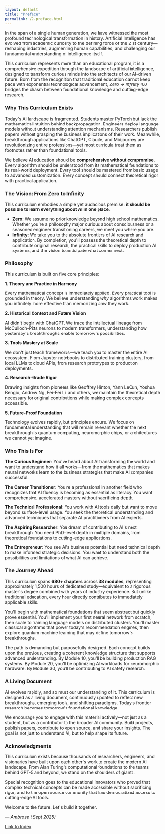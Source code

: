 ```yaml
---
layout: default
title: "Preface"
permalink: /2-preface.html
---
```


In the span of a single human generation, we have witnessed the most profound technological transformation in history. Artificial Intelligence has evolved from academic curiosity to the defining force of the 21st century—reshaping industries, augmenting human capabilities, and challenging our fundamental understanding of intelligence itself.

This curriculum represents more than an educational program; it is a comprehensive expedition through the landscape of artificial intelligence, designed to transform curious minds into the architects of our AI-driven future. Born from the recognition that traditional education cannot keep pace with exponential technological advancement, _Zero → Infinity 4.0_ bridges the chasm between foundational knowledge and cutting-edge research.

### **Why This Curriculum Exists**

Today's AI landscape is fragmented. Students master PyTorch but lack the mathematical intuition behind backpropagation. Engineers deploy language models without understanding attention mechanisms. Researchers publish papers without grasping the business implications of their work. Meanwhile, breakthrough applications like ChatGPT, Claude, and Midjourney are revolutionizing entire professions—yet most curricula treat them as footnotes rather than foundational tools.

We believe AI education should be **comprehensive without compromise**. Every algorithm should be understood from its mathematical foundations to its real-world deployment. Every tool should be mastered from basic usage to advanced customization. Every concept should connect theoretical rigor with practical application.

### **The Vision: From Zero to Infinity**

This curriculum embodies a simple yet audacious premise: **it should be possible to learn everything about AI in one place**.

- **Zero**: We assume no prior knowledge beyond high school mathematics. Whether you're a philosophy major curious about consciousness or a seasoned engineer transitioning careers, we meet you where you are.
- **Infinity**: We take you to the absolute frontiers of AI research and application. By completion, you'll possess the theoretical depth to contribute original research, the practical skills to deploy production AI systems, and the vision to anticipate what comes next.

### **Philosophy**

This curriculum is built on five core principles:

**1. Theory and Practice in Harmony**

Every mathematical concept is immediately applied. Every practical tool is grounded in theory. We believe understanding _why_ algorithms work makes you infinitely more effective than memorizing _how_ they work.

**2. Historical Context and Future Vision**

AI didn't begin with ChatGPT. We trace the intellectual lineage from McCulloch-Pitts neurons to modern transformers, understanding how yesterday's breakthroughs enable tomorrow's possibilities.

**3. Tools Mastery at Scale**

We don't just teach frameworks—we teach you to master the entire AI ecosystem. From Jupyter notebooks to distributed training clusters, from local LLMs to cloud APIs, from research prototypes to production deployments.

**4. Research-Grade Rigor**

Drawing insights from pioneers like Geoffrey Hinton, Yann LeCun, Yoshua Bengio, Andrew Ng, Fei-Fei Li, and others, we maintain the theoretical depth necessary for original contributions while making complex concepts accessible.

**5. Future-Proof Foundation**

Technology evolves rapidly, but principles endure. We focus on fundamental understanding that will remain relevant whether the next breakthrough is quantum computing, neuromorphic chips, or architectures we cannot yet imagine.

### **Who This Is For**

**The Curious Beginner**: You've heard about AI transforming the world and want to understand how it all works—from the mathematics that makes neural networks learn to the business strategies that make AI companies successful.

**The Career Transitioner**: You're a professional in another field who recognizes that AI fluency is becoming as essential as literacy. You want comprehensive, accelerated mastery without sacrificing depth.

**The Technical Professional**: You work with AI tools daily but want to move beyond surface-level usage. You seek the theoretical understanding and advanced techniques that separate AI practitioners from AI experts.

**The Aspiring Researcher**: You dream of contributing to AI's next breakthrough. You need PhD-level depth in multiple domains, from theoretical foundations to cutting-edge applications.

**The Entrepreneur**: You see AI's business potential but need technical depth to make informed strategic decisions. You want to understand both the possibilities and limitations of what AI can achieve.

### **The Journey Ahead**

This curriculum spans **680+ chapters** across **38 modules**, representing approximately 1,500 hours of dedicated study—equivalent to a rigorous master's degree combined with years of industry experience. But unlike traditional education, every hour directly contributes to immediately applicable skills.

You'll begin with mathematical foundations that seem abstract but quickly prove essential. You'll implement your first neural network from scratch, then scale to training language models on distributed clusters. You'll master classical algorithms that power today's recommendation engines, then explore quantum machine learning that may define tomorrow's breakthroughs.

The path is demanding but purposefully designed. Each concept builds upon the previous, creating a coherent knowledge structure that supports advanced understanding. By Module 10, you'll be building production RAG systems. By Module 20, you'll be optimizing AI workloads for neuromorphic hardware. By Module 30, you'll be contributing to AI safety research.

### **A Living Document**

AI evolves rapidly, and so must our understanding of it. This curriculum is designed as a living document, continuously updated to reflect new breakthroughs, emerging tools, and shifting paradigms. Today's frontier research becomes tomorrow's foundational knowledge.

We encourage you to engage with this material actively—not just as a student, but as a contributor to the broader AI community. Build projects, publish papers, contribute to open source, and share your insights. The goal is not just to understand AI, but to help shape its future.

### **Acknowledgments**

This curriculum exists because thousands of researchers, engineers, and visionaries have built upon each other's work to create the modern AI landscape. From Alan Turing's computational foundations to the teams behind GPT-5 and beyond, we stand on the shoulders of giants.

Special recognition goes to the educational innovators who proved that complex technical concepts can be made accessible without sacrificing rigor, and to the open source community that has democratized access to cutting-edge AI tools.

Welcome to the future. Let's build it together.

_— Ambrose ( Sept 2025)_

[Link to Index](obsidian://open?vault=LearningAI_Blog&file=Zero%20to%20Infinity%20-%20The%20Complete%20AI-ML%20Curriculum%2FIndex)
